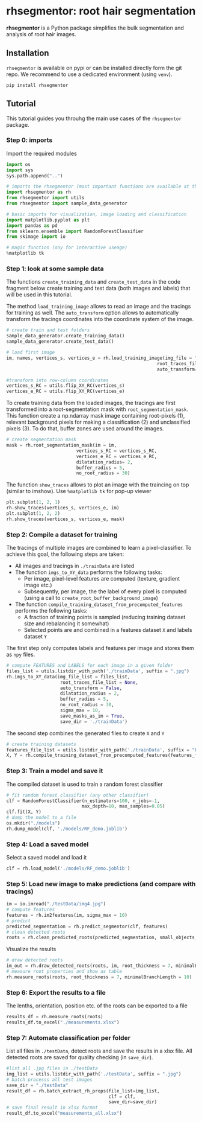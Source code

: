 # rhsegmentor: root hair segmentation

**rhsegmentor** is a Python package simplifies the bulk segmentation and analysis of root hair images.

## Installation

`rhsegmentor` is available on pypi or can be installed directly form the git repo. We recommend to use a dedicated environment (using `venv`).

`pip install rhsegmentor`

## Tutorial

This tutorial guides you throuhg the main use cases of the `rhsegmentor` package.

### Step 0: imports

Import the required modules


```python
import os
import sys
sys.path.append("..")

# imports the rhsegmentor (most important functions are available at the top level of the package)
import rhsegmentor as rh
from rhsegmentor import utils
from rhsegmentor import sample_data_generator

# basic imports for visualization, image loading and classification
import matplotlib.pyplot as plt
import pandas as pd
from sklearn.ensemble import RandomForestClassifier
from skimage import io

# magic function (ony for interactive useage)
%matplotlib tk

```

### Step 1: look at some sample data

The functions `create_training_data` and `create_test_data` in the code fragment below create training and test data (both images and labels) that will be used in this tutorial.

The method `load_training_image` allows to read an image and the tracings for training as well. The `auto_transform` option allows to automatically transform the tracings coordinates into the coordinate system of the image.


```python
# create train and test folders
sample_data_generator.create_training_data()
sample_data_generator.create_test_data()

# load first image
im, names, vertices_s, vertices_e = rh.load_training_image(img_file = "./trainData/img1.jpg",
                                                        root_traces_file = "./trainData/img1 vertices.csv",
                                                        auto_transform=False)

#transform into row-column coordinates
vertices_s_RC = utils.flip_XY_RC(vertices_s)
vertices_e_RC = utils.flip_XY_RC(vertices_e)
```

To create training data from the loaded images, the tracings are first transformed into a root-segmentation mask with `root_segmentation_mask`. This function create a np.ndarray mask image containing root-pixels (1), relevant background pixels for making a classification (2) and unclassified pixels (3). To do that, buffer zones are used around the images.



```python
# create segmentation mask
mask = rh.root_segmentation_mask(im = im,
                          vertices_s_RC = vertices_s_RC,
                          vertices_e_RC = vertices_e_RC,
                          dilatation_radius= 2,
                          buffer_radius = 5,
                          no_root_radius = 30)
```

The function `show_traces` allows to plot an image with the traincing on top (similar to imshow). Use `%matplotlib tk` for pop-up viewer


```python
plt.subplot(1, 2, 1)
rh.show_traces(vertices_s, vertices_e, im)
plt.subplot(1, 2, 2)
rh.show_traces(vertices_s, vertices_e, mask)
```

### Step 2: Compile a dataset for training

The tracings of multiple images are combined to learn a pixel-classifier. To achieve this goal, the following steps are taken:
* All images and tracings in `./trainData` are listed
* The function `imgs_to_XY_data` performs the following tasks:
    * Per image, pixel-level features are computed (texture, gradient image etc.)
    * Subsequently, per image, the the label of every pixel is computed (using a call to `create_root_buffer_background_image`)
* The function `compile_training_dataset_from_precomputed_features` performs the following tasks:
    * A fraction of  training points is sampled (reducing training dataset size and rebalancing it somewhat)
    * Selected points are and combined in a features dataset `X` and labels dataset `Y`

The first step only computes labels and features per image and stores them as `npy` files.


```python
# compute FEATURES and LABELS for each image in a given folder
files_list = utils.listdir_with_path('./trainData', suffix = ".jpg")
rh.imgs_to_XY_data(img_file_list = files_list,
                    root_traces_file_list = None,
                    auto_transform = False,
                    dilatation_radius = 2,
                    buffer_radius = 5,
                    no_root_radius = 30,
                    sigma_max = 10,
                    save_masks_as_im = True,
                    save_dir = './trainData')
```

The second step combines the generated files to create `X` and `Y`


```python
# create training datasets
features_file_list = utils.listdir_with_path('./trainData', suffix = "FEATURES.npy")
X, Y = rh.compile_training_dataset_from_precomputed_features(features_file_list, sample_fraction=(1.0, 1.0))
```

### Step 3: Train a model and save it

The compiled dataset is used to train a random forest classifier


```python
# fit random forest classifier (any other classifier)
clf = RandomForestClassifier(n_estimators=100, n_jobs=-1,
                            max_depth=10, max_samples=0.05)
clf.fit(X, Y)
# dump the model to a file
os.mkdir("./models")
rh.dump_model(clf, './models/RF_demo.joblib')
```

### Step 4: Load a saved model

Select a saved model and load it


```python
clf = rh.load_model('./models/RF_demo.joblib')
```

### Step 5: Load new image to make predictions (and compare with tracings)


```python
im = io.imread("./testData/img4.jpg")
# compute features
features = rh.im2features(im, sigma_max = 10)
# predict
predicted_segmentation = rh.predict_segmentor(clf, features)
# clean detected roots
roots = rh.clean_predicted_roots(predicted_segmentation, small_objects_threshold=150, closing_diameter = 4)
```

Visualize the results


```python
# draw detected roots
im_out = rh.draw_detected_roots(roots, im, root_thickness = 7, minimalBranchLength = 10)
# measure root properties and show as table
rh.measure_roots(roots, root_thickness = 7, minimalBranchLength = 10)
```

### Step 6: Export the results to a file

The lenths, orientation, position etc. of the roots can be exported to a file


```python
results_df = rh.measure_roots(roots)
results_df.to_excel("./measurements.xlsx")
```

### Step 7: Automate classification per folder

List all files in `./testData`, detect roots and save the results in a xlsx file. All detected roots are saved for quality checking (in `save_dir`).


```python
#list all .jpg files in ./testData
img_list = utils.listdir_with_path('./testData', suffix = ".jpg")
# batch processs all test images
save_dir = "./testData"
result_df = rh.batch_extract_rh_props(file_list=img_list,
                                      clf = clf,
                                      save_dir=save_dir)
# save final result in xlsx format
result_df.to_excel("measurements_all.xlsx")

```

